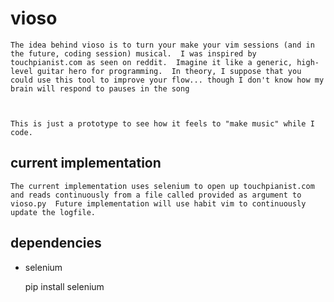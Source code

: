 # vioso

    The idea behind vioso is to turn your make your vim sessions (and in the future, coding session) musical.  I was inspired by touchpianist.com as seen on reddit.  Imagine it like a generic, high-level guitar hero for programming.  In theory, I suppose that you could use this tool to improve your flow... though I don't know how my brain will respond to pauses in the song



    This is just a prototype to see how it feels to "make music" while I code.


## current implementation

    The current implementation uses selenium to open up touchpianist.com and reads continuously from a file called provided as argument to vioso.py  Future implementation will use habit vim to continuously update the logfile.

## dependencies
    
* selenium
    
    pip install selenium

